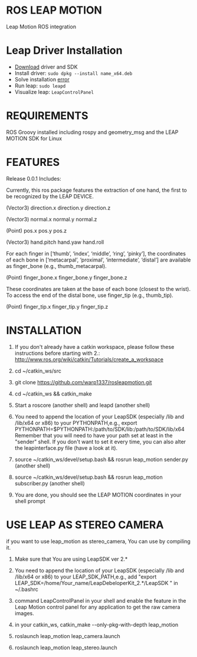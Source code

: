 ROS LEAP MOTION
=============

Leap Motion ROS integration

Leap Driver Installation
=============

* [Download](https://developer.leapmotion.com/sdk/v2) driver and SDK 
* Install driver: `sudo dpkg --install name_x64.deb`
* Solve installation [error](https://community.leapmotion.com/t/tip-ubuntu-systemd-and-leapd/2118)
* Run leap: `sudo leapd`
* Visualize leap: `LeapControlPanel`

REQUIREMENTS
============

ROS Groovy installed including rospy and geometry_msg and the LEAP MOTION SDK for Linux


FEATURES
========

Release 0.0.1 Includes:

Currently, this ros package features the extraction of one hand, the first to be recognized by the LEAP DEVICE.

(Vector3)
direction.x
direction.y
direction.z

(Vector3)
normal.x
normal.y
normal.z

(Point)
pos.x
pos.y
pos.z

(Vector3)
hand.pitch
hand.yaw
hand.roll

For each finger in [‘thumb’, ‘index’, ‘middle’, ‘ring’, ‘pinky’], the coordinates of each bone in [‘metacarpal’, ‘proximal’, ‘intermediate’, ‘distal’] are available as finger_bone (e.g., thumb_metacarpal).

(Point)
finger_bone.x
finger_bone.y
finger_bone.z

These coordinates are taken at the base of each bone (closest to the wrist). To access the end of the distal bone, use finger_tip (e.g., thumb_tip).

(Point)
finger_tip.x
finger_tip.y
finger_tip.z



INSTALLATION
==============

1. If you don't already have a catkin workspace, please follow these instructions before starting with 2.: http://www.ros.org/wiki/catkin/Tutorials/create_a_workspace

2. cd ~/catkin_ws/src

3. git clone https://github.com/warp1337/rosleapmotion.git

4. cd ~/catkin_ws && catkin_make

5. Start a roscore (another shell) and leapd (another shell)

6. You need to append the location of your LeapSDK (especially /lib and /lib/x64 or x86) to your PYTHONPATH,e.g., export PYTHONPATH=$PYTHONPATH:/path/to/SDK/lib:/path/to/SDK/lib/x64
Remember that you will need to have your path set at least in the "sender" shell. If you don't want to set it every time, you can also alter the leapinterface.py file (have a look at it).

6. source ~/catkin_ws/devel/setup.bash && rosrun leap_motion sender.py (another shell)

7. source ~/catkin_ws/devel/setup.bash && rosrun leap_motion subscriber.py (another shell) 

8. You are done, you should see the LEAP MOTION coordinates in your shell prompt


USE LEAP AS STEREO CAMERA
============================
if you want to use leap_motion as stereo_camera, You can use by compiling it.

1. Make sure that You are using LeapSDK ver 2.*

2. You need to append the location of your LeapSDK (especially /lib and /lib/x64 or x86) to your LEAP_SDK_PATH,e.g., add "export LEAP_SDK=/home/Your_name/LeapDebeloperKit_2.*/LeapSDK " in ~/.bashrc

3. command LeapControlPanel in your shell and enable the feature in the Leap Motion control panel for any application to get the raw camera images.

4. in your catkin_ws, catkin_make --only-pkg-with-depth leap_motion

5. roslaunch leap_motion leap_camera.launch

6. roslaunch leap_motion leap_stereo.launch

